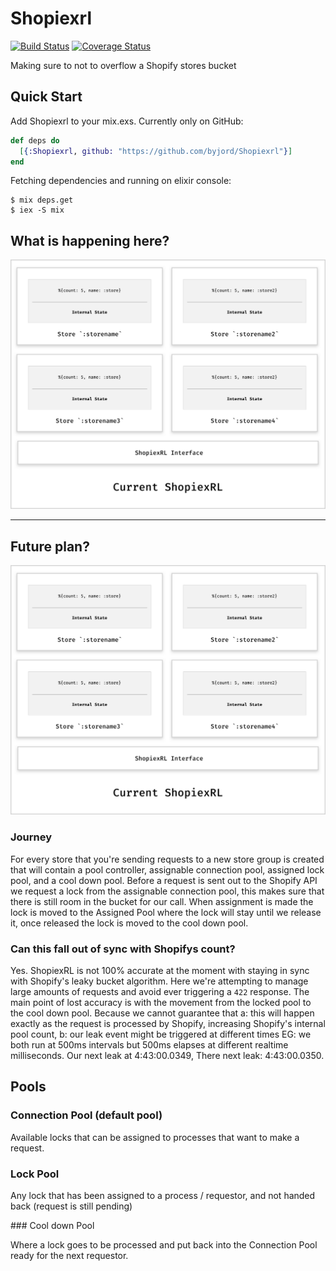 # Shopiexrl

[![Build Status](https://travis-ci.com/byjord/Shopiexrl.svg?branch=master)](https://travis-ci.com/byjord/Shopiexrl)
[![Coverage Status](https://coveralls.io/repos/byjord/Shopiexrl/badge.svg?branch=master)](https://coveralls.io/github/byjord/Shopiexrl?branch=master)

Making sure to not to overflow a Shopify stores bucket

## Quick Start

Add Shopiexrl to your mix.exs. Currently only on GitHub:

```elixir
def deps do
  [{:Shopiexrl, github: "https://github.com/byjord/Shopiexrl"}]
end
```

Fetching dependencies and running on elixir console:

```console
$ mix deps.get
$ iex -S mix
```

## What is happening here?

![current state](https://raw.githubusercontent.com/byjord/Assets/master/ShopiexRL.png)

---

## Future plan?

![Future plan](https://raw.githubusercontent.com/byjord/Assets/master/ShopiexRL.png)

### Journey

For every store that you're sending requests to a new store group is created that will contain a pool controller, assignable connection pool, assigned lock pool, and a cool down pool.
Before a request is sent out to the Shopify API we request a lock from the assignable connection pool, this makes sure that there is still room in the bucket for our call. When assignment is made the lock is moved to the Assigned Pool where the lock will stay until we release it, once released the lock is moved to the cool down pool.

### Can this fall out of sync with Shopifys count?

Yes. ShopiexRL is not 100% accurate at the moment with staying in sync with Shopify's leaky bucket algorithm. Here we're attempting to manage large amounts of requests and avoid ever triggering a `422` response.
The main point of lost accuracy is with the movement from the locked pool to the cool down pool. Because we cannot guarantee that a: this will happen exactly as the request is processed by Shopify, increasing Shopify's internal pool count, b: our leak event might be triggered at different times EG: we both run at 500ms intervals but 500ms elapses at different realtime milliseconds. Our next leak at 4:43:00.0349, There next leak: 4:43:00.0350.

## Pools

### Connection Pool (default pool)

Available locks that can be assigned to processes that want to make a request.

### Lock Pool

Any lock that has been assigned to a process / requestor, and not handed back (request is still pending)

### Cool down Pool

Where a lock goes to be processed and put back into the Connection Pool ready for the next requestor.
